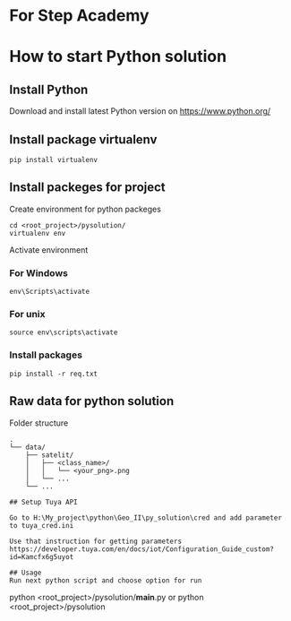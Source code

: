 # For Step Academy

# How to start Python solution

## Install Python
Download and install latest Python version on https://www.python.org/

## Install package virtualenv

```
pip install virtualenv
```

## Install packeges for project

Create environment for python packeges
```
cd <root_project>/pysolution/
virtualenv env

```
Activate environment
### For Windows
```
env\Scripts\activate

```
### For unix
```
source env\scripts\activate

```
### Install packages
```
pip install -r req.txt

```

## Raw data for python solution

Folder structure

```
.
└── data/
    ├── satelit/
    │   ├── <class_name>/
    │   │   └── <your_png>.png
    │   └── ...
    └── ...

## Setup Tuya API

Go to H:\My_project\python\Geo_II\py_solution\cred and add parameter to tuya_cred.ini

Use that instruction for getting parameters
https://developer.tuya.com/en/docs/iot/Configuration_Guide_custom?id=Kamcfx6g5uyot

## Usage
Run next python script and choose option for run
```
python <root_project>/pysolution/__main__.py
or
python <root_project>/pysolution

```
